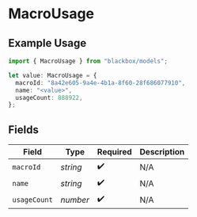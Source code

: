 # MacroUsage

## Example Usage

```typescript
import { MacroUsage } from "blackbox/models";

let value: MacroUsage = {
  macroId: "8a42e605-9a4e-4b1a-8f60-28f686077910",
  name: "<value>",
  usageCount: 888922,
};
```

## Fields

| Field              | Type               | Required           | Description        |
| ------------------ | ------------------ | ------------------ | ------------------ |
| `macroId`          | *string*           | :heavy_check_mark: | N/A                |
| `name`             | *string*           | :heavy_check_mark: | N/A                |
| `usageCount`       | *number*           | :heavy_check_mark: | N/A                |